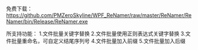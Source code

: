 免费下载：https://github.com/PMZeroSkyline/WPF_ReNamer/raw/master/ReNamer/ReNamer/bin/Release/ReNamer.exe

所支持功能：
  1.文件批量关键字替换
  2.文件批量使用正则表达式关键字替换
  3.文件批量重命名，可自定义结尾序列号
  4.文件批量加入前缀
  5.文件批量加入后缀

